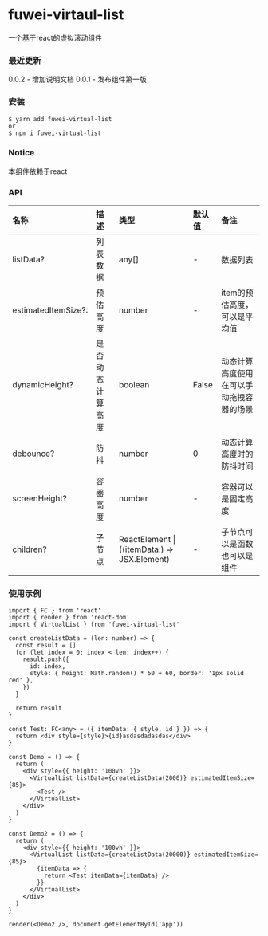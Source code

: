# fuwei-virtaul-list
一个基于react的虚拟滚动组件
### 最近更新
0.0.2 - 增加说明文档
0.0.1 - 发布组件第一版

### 安装

```
$ yarn add fuwei-virtual-list
or
$ npm i fuwei-virtual-list
```

### Notice

本组件依赖于react

### API

| 名称 | 描述 | 类型 | 默认值 | 备注 |
| :-- | :-- | :-- | :-- | :-- |
| listData? | 列表数据 | any[] | - | 数据列表 |
| estimatedItemSize?: | 预估高度         | number | - | item的预估高度，可以是平均值 |
| dynamicHeight? | 是否动态计算高度 | boolean                                   | False | 动态计算高度使用在可以手动拖拽容器的场景 |
| debounce? | 防抖 | number | 0 | 动态计算高度时的防抖时间 |
| screenHeight? | 容器高度 | number | - |容器可以是固定高度|
| children? | 子节点 | ReactElement \|((itemData:) => JSX.Element) | - |子节点可以是函数也可以是组件|


### 使用示例

```tsx
import { FC } from 'react'
import { render } from 'react-dom'
import { VirtualList } from 'fuwei-virtual-list'

const createListData = (len: number) => {
  const result = []
  for (let index = 0; index < len; index++) {
    result.push({
      id: index,
      style: { height: Math.random() * 50 + 60, border: '1px solid red' },
    })
  }

  return result
}

const Test: FC<any> = ({ itemData: { style, id } }) => {
  return <div style={style}>{id}asdasdadasdas</div>
}

const Demo = () => {
  return (
    <div style={{ height: '100vh' }}>
      <VirtualList listData={createListData(2000)} estimatedItemSize={85}>
        <Test />
      </VirtualList>
    </div>
  )
}

const Demo2 = () => {
  return (
    <div style={{ height: '100vh' }}>
      <VirtualList listData={createListData(20000)} estimatedItemSize={85}>
        {itemData => {
          return <Test itemData={itemData} />
        }}
      </VirtualList>
    </div>
  )
}

render(<Demo2 />, document.getElementById('app'))
```



